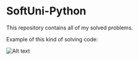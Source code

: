 # SoftUni-Python
This repository contains all of my solved problems.

Example of this kind of solving code:

<img src="https://github.com/faroh7979/problem_solving/blob/main/screenshots/Screenshot%202022-08-24%20182237.jpg?raw=true)" alt="Alt text" title="suplies_for_school">
